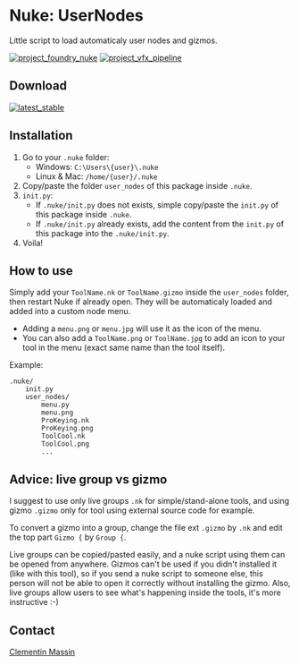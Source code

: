 # Nuke: UserNodes
Little script to load automaticaly user nodes and gizmos.

[![project_foundry_nuke](https://img.shields.io/badge/my%20category-foundry--nuke-orange?style=flat-square)](https://github.com/ClementinM?tab=repositories&q=%23foundry-nuke&type=&language=)
[![project_vfx_pipeline](https://img.shields.io/badge/my%20category-vfx--pipeline-brightgreen?style=flat-square)](https://github.com/ClementinM?tab=repositories&q=%23vfx-pipeline&type=&language=)

Download
-
[![latest_stable](https://img.shields.io/github/v/release/ClementinM/NukeUserNodes?label=latest%20release&style=flat-square)](https://github.com/ClementinM/NukeUserNodes/releases/latest)

Installation
-
1. Go to your `.nuke` folder:
    * Windows: `C:\Users\{user}\.nuke`
    * Linux & Mac: `/home/{user}/.nuke`
2. Copy/paste the folder `user_nodes` of this package inside `.nuke`.
4. `init.py`:
    * If `.nuke/init.py` does not exists, simple copy/paste the `init.py` of this package inside `.nuke`.
    * If `.nuke/init.py` already exists, add the content from the `init.py` of this package into the `.nuke/init.py`.
5. Voila!

How to use
-
Simply add your `ToolName.nk` or `ToolName.gizmo` inside the `user_nodes` folder, then restart Nuke if already open.
They will be automaticaly loaded and added into a custom node menu.

* Adding a `menu.png` or `menu.jpg` will use it as the icon of the menu.
* You can also add a `ToolName.png` or `ToolName.jpg` to add an icon to your tool in the menu (exact same name than the tool itself).

Example:
```
.nuke/
    init.py
    user_nodes/
        menu.py
        menu.png
        ProKeying.nk
        ProKeying.png
        ToolCool.nk
        ToolCool.png
        ...
```

Advice: live group vs gizmo
-
I suggest to use only live groups `.nk` for simple/stand-alone tools, and using gizmo `.gizmo` only for tool using external source code for example.

To convert a gizmo into a group, change the file ext `.gizmo` by `.nk` and edit the top part `Gizmo {` by `Group {`.

Live groups can be copied/pasted easily, and a nuke script using them can be opened from anywhere. Gizmos can't be used if you didn't installed it (like with this tool), so if you send a nuke script to someone else, this person will not be able to open it correctly without installing the gizmo.
Also, live groups allow users to see what's happening inside the tools, it's more instructive :-)

Contact
-
[Clementin Massin](https://www.linkedin.com/in/clementinmassin)
